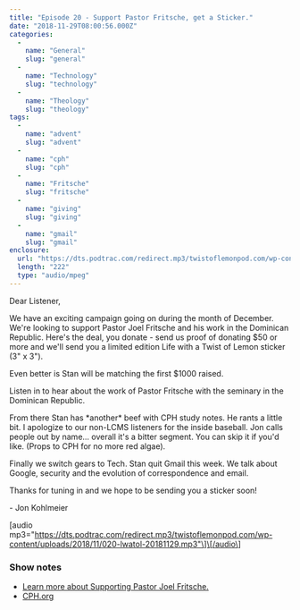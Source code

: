 ```yaml
---
title: "Episode 20 - Support Pastor Fritsche, get a Sticker."
date: "2018-11-29T08:00:56.000Z"
categories: 
  - 
    name: "General"
    slug: "general"
  - 
    name: "Technology"
    slug: "technology"
  - 
    name: "Theology"
    slug: "theology"
tags: 
  - 
    name: "advent"
    slug: "advent"
  - 
    name: "cph"
    slug: "cph"
  - 
    name: "Fritsche"
    slug: "fritsche"
  - 
    name: "giving"
    slug: "giving"
  - 
    name: "gmail"
    slug: "gmail"
enclosure: 
  url: "https://dts.podtrac.com/redirect.mp3/twistoflemonpod.com/wp-content/uploads/2018/11/020-lwatol-20181129.mp3"
  length: "222"
  type: "audio/mpeg"
---
```


Dear Listener,

We have an exciting campaign going on during the month of December. We're looking to support Pastor Joel Fritsche and his work in the Dominican Republic. Here's the deal, you donate - send us proof of donating $50 or more and we'll send you a limited edition Life with a Twist of Lemon sticker (3" x 3").

Even better is Stan will be matching the first $1000 raised.

Listen in to hear about the work of Pastor Fritsche with the seminary in the Dominican Republic.

From there Stan has \*another\* beef with CPH study notes. He rants a little bit. I apologize to our non-LCMS listeners for the inside baseball. Jon calls people out by name... overall it's a bitter segment. You can skip it if you'd like. (Props to CPH for no more red algae).

Finally we switch gears to Tech. Stan quit Gmail this week. We talk about Google, security and the evolution of correspondence and email.

Thanks for tuning in and we hope to be sending you a sticker soon!

\- Jon Kohlmeier

\[audio mp3="https://dts.podtrac.com/redirect.mp3/twistoflemonpod.com/wp-content/uploads/2018/11/020-lwatol-20181129.mp3"\]\[/audio\]

### Show notes

- [Learn more about Supporting Pastor Joel Fritsche.](/fritsche)
- [CPH.org](https://cph.org)
